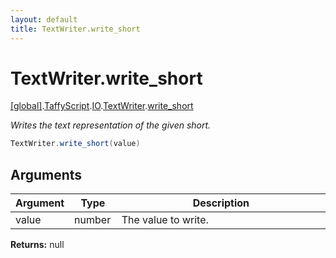 ```yaml
---
layout: default
title: TextWriter.write_short
---
```


# TextWriter.write_short

[\[global\]]({{site.baseurl}}/docs/).[TaffyScript]({{site.baseurl}}/docs/TaffyScript/).[IO]({{site.baseurl}}/docs/TaffyScript/IO/).[TextWriter]({{site.baseurl}}/docs/TaffyScript/IO/TextWriter/).[write_short]({{site.baseurl}}/docs/TaffyScript/IO/TextWriter/write_short/)

_Writes the text representation of the given short._

```cs
TextWriter.write_short(value)
```

## Arguments

<table>
  <col width="15%">
  <col width="15%">
  <thead>
    <tr>
      <th>Argument</th>
      <th>Type</th>
      <th>Description</th>
    </tr>
  </thead>
  <tbody>
    <tr>
      <td>value</td>
      <td>number</td>
      <td>The value to write.</td>
    </tr>
  </tbody>
</table>

**Returns:** null
